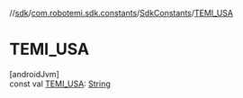 //[sdk](../../../index.md)/[com.robotemi.sdk.constants](../index.md)/[SdkConstants](index.md)/[TEMI_USA](-t-e-m-i_-u-s-a.md)

# TEMI_USA

[androidJvm]\
const val [TEMI_USA](-t-e-m-i_-u-s-a.md): [String](https://kotlinlang.org/api/latest/jvm/stdlib/kotlin/-string/index.html)
